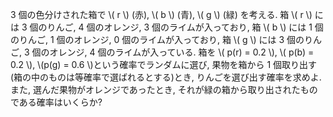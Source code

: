 3 個の色分けされた箱で \\( r \\) (赤), \\( b \\) (青), \\( g \\) (緑) を考える. 
箱 \\( r \\) には 3 個のりんご, 4 個のオレンジ, 3 個のライムが入っており, 
箱 \\( b \\) には 1 個のりんご, 1 個のオレンジ, 0 個のライムが入っており, 
箱 \\( g \\) には 3 個のりんご, 3 個のオレンジ, 4 個のライムが入っている. 
箱を \\( p(r) = 0.2 \\), \\( p(b) = 0.2 \\), \\(p(g) = 0.6 \\)という確率でランダムに選び, 果物を箱から 1 個取り出す(箱の中のものは等確率で選ばれるとする)とき, りんごを選び出す確率を求めよ. 
また, 選んだ果物がオレンジであったとき, それが緑の箱から取り出されたものである確率はいくらか?
